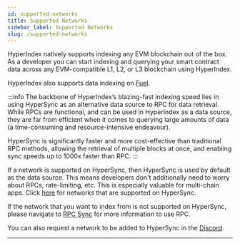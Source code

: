 ```yaml
---
id: supported-networks
title: Supported Networks
sidebar_label: Supported Networks
slug: /supported-networks
---
```


HyperIndex natively supports indexing any EVM blockchain out of the box. As a developer you can start indexing and querying your smart contract data across any EVM-compatible L1, L2, or L3 blockchain using HyperIndex. 

HyperIndex also supports data indexing on [Fuel](/docs/HyperIndex/fuel/fuel.md).

:::info
The backbone of HyperIndex’s blazing-fast indexing speed lies in using HyperSync as an alternative data source to RPC for data retrieval. While RPCs are functional, and can be used in HyperIndex as a data source, they are far from efficient when it comes to querying large amounts of data (a time-consuming and resource-intensive endeavour). 

HyperSync is significantly faster and more cost-effective than traditional RPC methods, allowing the retrieval of multiple blocks at once, and enabling sync speeds up to 1000x faster than RPC.
:::

If a network is supported on HyperSync, then HyperSync is used by default as the data source. This means developers don't additionally need to worry about RPCs, rate-limiting, etc. This is especially valuable for multi-chain apps. Click [here](/docs/HyperSync/hypersync-supported-networks) for networks that are supported on HyperSync.

If the network that you want to index from is not supported on HyperSync, please navigate to [RPC Sync](/docs/HyperIndex/Advanced/rpc-sync.md) for more information to use RPC. 

You can also request a network to be added to HyperSync in the [Discord](https://discord.gg/Q9qt8gZ2fX). 

---

